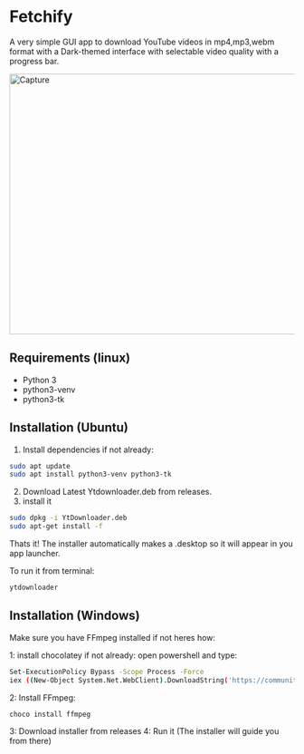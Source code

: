 # Fetchify

A very simple GUI app to download YouTube videos in mp4,mp3,webm format with a
Dark-themed interface with selectable video quality with a progress bar.

<img width="521" height="460" alt="Capture" src="https://github.com/user-attachments/assets/75de0a9e-9c85-4833-a8fc-1442c94b5c70" />

## Requirements (linux)
- Python 3
- python3-venv
- python3-tk

## Installation (Ubuntu)
1. Install dependencies if not already:
```bash
sudo apt update
sudo apt install python3-venv python3-tk
```
2. Download Latest Ytdownloader.deb from releases.
3. install it
```bash
sudo dpkg -i YtDownloader.deb
sudo apt-get install -f
```
Thats it!
The installer automatically makes a .desktop so it will appear in you app launcher.

To run it from terminal:
```bash
ytdownloader
```
   
## Installation (Windows)
Make sure you have FFmpeg installed if not heres how:

1: install chocolatey if not already: 
open powershell and type:
```bash
Set-ExecutionPolicy Bypass -Scope Process -Force
iex ((New-Object System.Net.WebClient).DownloadString('https://community.chocolatey.org/install.ps1'))
```
2: Install FFmpeg:
```bash
choco install ffmpeg
```
3: Download installer from releases
4: Run it (The installer will guide you from there)


